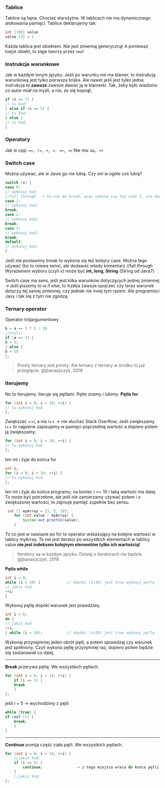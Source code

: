 ### Tablice
Tablice są fajne. Chociaż starożytne.
W tablicach nie ma dynamicznego alokowania pamięci.
Tablice deklarujemy tak:

```JAVA
int [100] value
value [3] = 2
```

Każda tablica jest obiektem. Nie jest zmienną generyczną!
A ponieważ toejst obiekt, to sięje tworzy przez `new`!

### Instrukcje warunkowe
Jak w każdym innym języku. Jeśli po warunku nie ma klamer, to instrukcją warunkową jest tylko pierwsza linijka. Ale nawet jeśli jest tylko jedna instrukcja to **zawsze** zawsze dawać ją w klamerki. Tak, żeby było wiadomo co autor miał na myśli, a nie, że się kopnął;

```JAVA
if (x == 7) {
// tu kod;
} else if (x == 5) {
// tu kod;
} else {
// tu kod;
}
```

### Operatory

Jak w cpp: `==, !=, >, <. >=, <=`
Nie ma: `&&, ++`

### Switch case
Można używać, ale w Javie go nie lubią. Czy oni w ogóle coś lubią?

```JAVA
switch (x) {
case 0:
// wykonaj kod
//fall through  -> tu nie ma break, więc wykona się też case 1, ale dodawać komentarz
case 1:
// wykonaj kod;
break;
case 2:
// wykonaj kod;
break;
case 3:
// wykonaj kod;
break;
default:
// wykonaj kod;
}
```

Jeśli nie postawimy break to wykona się też kolejny case.
Można tego używać (bo to miewa sens), ale dodawać wtedy komentarz //fall through
Wyrażeniem wyboru (czyli x) może być **int, long, String** (String od Java7)

Switch case ma sens, jeśli jest klika warunków dotyczących jednej zmiennej -> jeśli piszemy to w if else, to trzeba zawsze spojrzeć czy teraz warunek dotyczy tej samej zmiennej, czy jednak nie innej tym razem.
Ale programiści Javy i tak się z tym nie zgodzą.

### Ternary operator
Operator trójargumentowy
```JAVA
b = a == 3 ? 5 : 19
//czyli:
if (a == 3) {
b = 5;
} else {
b = 19
};
```
> Prosty ternary jest prosty. Ale ternary z ternary w środku to już przegięcie.
@jbanaszczyk, 2018

### Iterujemy
No to iterujemy.
Iteruje się pętlami.
Pętle znamy i lubimy.
**Pętla for**

```Java
for (int i = 0; i < 10; ++i) {
// tu wykonuj kod
};
```
Zwiększać ++i, a nia i++ -> nie słuchać Stack Overflow;
Jeśli zwiększamy i++ to najpierw zapisujemy w pamięci poprzednią wartość a dopiero potem ją zwiększamy;


```Java
for (int i = 0; i < 10; ++i) {
// tu wykonuj kod
};
```
ten int i żyje do końca for

```Java
int i;
for (i = 0; i < 10; ++i) {
// tu wykonuj kod
};
```
ten int i żyje do końca programu; na koniec i == 10 i taką wartość ma dalej.
To może być potrzebne, ale jeśli nie zamierzamy używać potem i o zwiększonej wartości, to zajmuje pamięć zupełnie bez sensu.

```JAVA
 int [] myArray = {3, 5, 19};
    for (int value : myArray) {
        System.out.println(value);
    }
```
To co jest w nawiasie po for to operator wskazujący na kolejne wartości w tablicy myArray.
To nie jest iterator po wszystkich elementach w tablicy.
value **nie jest indeksem kolejnym elementów tylko ich wartością!**

>Iteratory są w każdym języku. Dzisiaj o iteratorach nie będzie.
@jbanaszczyk, 2018

**Pętla while**
```JAVA
int i = 0;
while (i < 10) {            // dopóki (i<10) jest true wykonuj pętlę
// jakiś kod
++i;
}
```
Wykonuj pętlę dopóki warunek jest prawdziwy.

```JAVA
int i = 0;
do {
// jakiś kod
++i;
} while (i < 10);           // dopóki (i<10) jest true wykonuj pętlę
```
Wykonaj przynajmniej jeden obrót pętli, a potem sprawdzaj czy warunek jest spełniony.
Czyli wykona pętlę przynjmniej raz,  dopiero potem będzie się zastanawiał co dalej.

---
**Break** przerywa pętlę. We wszystkich pętlach.
```JAVA
for (int i = 0; i < 10; ++i) {
    if (i == 5) {
    break
    }
};
```
jeśli i = 5 -> wychodzimy z pętli

```JAVA
while (true) {
if (eof ()) {
    break;
    }
}
```

---
**Continue** pomija część ciała pętli. We wszystkich pętlach.
```JAVA
for (int i = 0; i < 10; ++i) {
    //jakiś kod;
    if (i == 5) {
        continue;               -> z tego miejsca wraca do końca pętli;
    }
    //jakiś kod;
};
```
